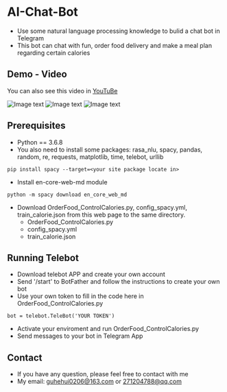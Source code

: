 # AI-Chat-Bot
* Use some natural language processing knowledge to bulid a chat bot in Telegram
* This bot can chat with fun, order food delivery and make a meal plan regarding certain calories

## Demo - Video
You can also see this video in [YouTuBe](https://youtu.be/TL2TMgcRpvk)

![Image text](https://github.com/HehuiGu/AI-Chat-Bot/blob/master/DEMO-VIDEO1.gif)
![Image text](https://github.com/HehuiGu/AI-Chat-Bot/blob/master/DEMO-VIDEO2.gif)
![Image text](https://github.com/HehuiGu/AI-Chat-Bot/blob/master/DEMO-VIDEO3.gif)

## Prerequisites
* Python == 3.6.8
* You also need to install some packages:
rasa_nlu, spacy, pandas, random, re, requests, matplotlib, time, telebot, urllib
```
pip install spacy --target=<your site package locate in>
```
* Install en-core-web-md module
```
python -m spacy download en_core_web_md
```
* Download OrderFood_ControlCalories.py, config_spacy.yml, train_calorie.json from this web page to the same directory.
  * OrderFood_ControlCalories.py
  * config_spacy.yml
  * train_calorie.json
  
## Running Telebot
* Download telebot APP and create your own account
* Send '/start' to BotFather and follow the instructions to create your own bot
* Use your own token to fill in the code here in OrderFood_ControlCalories.py
```
bot = telebot.TeleBot('YOUR TOKEN')
```
* Activate your enviroment and run OrderFood_ControlCalories.py
* Send messages to your bot in Telegram App

## Contact
* If you have any question, please feel free to contact with me
* My email: guhehui0206@163.com or 271204788@qq.com
